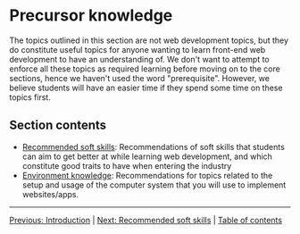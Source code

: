 # Precursor knowledge

The topics outlined in this section are not web development topics, but they do constitute useful topics for anyone wanting to learn front-end web development to have an understanding of. We don't want to attempt to enforce all these topics as required learning before moving on to the core sections, hence we haven't used the word "prerequisite". However, we believe students will have an easier time if they spend some time on these topics first.

## Section contents

- [Recommended soft skills](/curriculum/1-precursor/1-soft-skills.md): Recommendations of soft skills that students can aim to get better at while learning web development, and which constitute good traits to have when entering the industry
- [Environment knowledge](/curriculum/1-precursor/2-environment.md): Recommendations for topics related to the setup and usage of the computer system that you will use to implement websites/apps.

---

[Previous: Introduction](/curriculum) | [Next: Recommended soft skills](/curriculum/1-precursor/1-soft-skills.md) | [Table of contents](/TOC.md)
